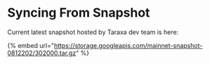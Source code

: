 # Syncing From Snapshot

Current latest snapshot hosted by Taraxa dev team is here:

{% embed url="https://storage.googleapis.com/mainnet-snapshot-0812202/302000.tar.gz" %}



